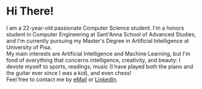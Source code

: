 # Hi There!
I am a 22-year-old passionate Computer Science student. I'm a honors student in Computer Engineering at Sant'Anna School of Advanced Studies, and I'm currently pursuing my Master's Degree in Artificial Intelligence at University of Pisa.  
My main interests are Artificial Intelligence and Machine Learning, but I'm fond of everything that concerns intelligence, creativity, and beauty: I devote myself to sports, readings, music (I have played both the piano and the guitar ever since I was a kid), and even chess!  
Feel free to contact me by [eMail](mailto:gmarinogh.8601@gmail.com) or [LinkedIn](https://www.linkedin.com/in/gmarino862001/).

